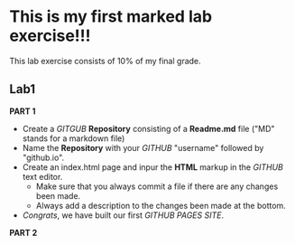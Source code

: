 # This is my first marked lab exercise!!!
This lab exercise consists of 10% of my final grade.

## Lab1
**PART 1**
- Create a *GITGUB* **Repository** consisting of a **Readme.md** file ("MD" stands for a markdown file)
- Name the **Repository** with your *GITHUB* "username" followed by "github.io".
- Create an index.html page and inpur the **HTML** markup in the *GITHUB* text editor. 
  - Make sure that you always commit a file if there are any changes been made. 
  - Always add a description to the changes been made at the bottom.
- *Congrats*, we have built our first *GITHUB PAGES SITE*.

**PART 2**

